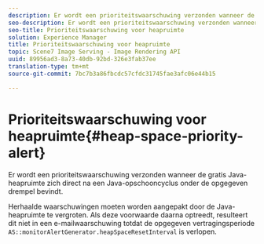 ```yaml
---
description: Er wordt een prioriteitswaarschuwing verzonden wanneer de gratis Java-heapruimte zich direct na een Java-opschooncyclus onder de opgegeven drempel bevindt.
seo-description: Er wordt een prioriteitswaarschuwing verzonden wanneer de gratis Java-heapruimte zich direct na een Java-opschooncyclus onder de opgegeven drempel bevindt.
seo-title: Prioriteitswaarschuwing voor heapruimte
solution: Experience Manager
title: Prioriteitswaarschuwing voor heapruimte
topic: Scene7 Image Serving - Image Rendering API
uuid: 89956ad3-8a73-40db-92bd-326e3fab37ee
translation-type: tm+mt
source-git-commit: 7bc7b3a86fbcdc57cfdc31745fae3afc06e44b15

---
```



# Prioriteitswaarschuwing voor heapruimte{#heap-space-priority-alert}

Er wordt een prioriteitswaarschuwing verzonden wanneer de gratis Java-heapruimte zich direct na een Java-opschooncyclus onder de opgegeven drempel bevindt.

Herhaalde waarschuwingen moeten worden aangepakt door de Java-heapruimte te vergroten. Als deze voorwaarde daarna optreedt, resulteert dit niet in een e-mailwaarschuwing totdat de opgegeven vertragingsperiode `AS::monitorAlertGenerator.heapSpaceResetInterval` is verlopen.
